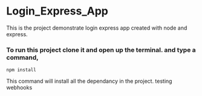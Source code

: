# Login_Express_App
This is the project demonstrate login express app created with node and express.

### To run this project clone it and open up the terminal. and type a command,
``` npm install ```

This command will install all the dependancy in the project.
testing webhooks
